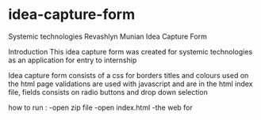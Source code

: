 # idea-capture-form
Systemic technologies
Revashlyn Munian 
Idea Capture Form 

Introduction
This idea capture form was created for systemic technologies as an application for entry to internship 

Idea capture form consists of a css for borders titles and colours used on the html page
validations are used with javascript and are in the html index file, fields consists on radio buttons and drop down selection

how to run :
-open zip file 
-open index.html
-the web for
